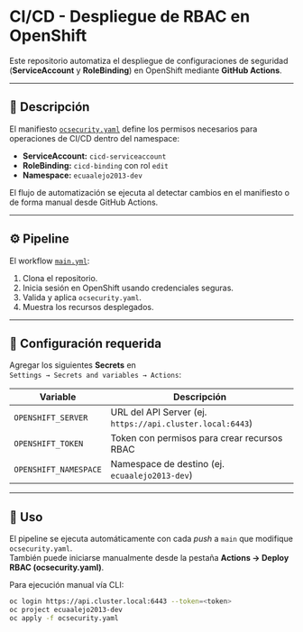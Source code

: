 # CI/CD - Despliegue de RBAC en OpenShift

Este repositorio automatiza el despliegue de configuraciones de seguridad (**ServiceAccount** y **RoleBinding**) en OpenShift mediante **GitHub Actions**.

---

## 📘 Descripción

El manifiesto [`ocsecurity.yaml`](./ocsecurity.yaml) define los permisos necesarios para operaciones de CI/CD dentro del namespace:

- **ServiceAccount:** `cicd-serviceaccount`  
- **RoleBinding:** `cicd-binding` con rol `edit`  
- **Namespace:** `ecuaalejo2013-dev`

El flujo de automatización se ejecuta al detectar cambios en el manifiesto o de forma manual desde GitHub Actions.

---

## ⚙️ Pipeline

El workflow [`main.yml`](.github/workflows/main.yml):

1. Clona el repositorio.  
2. Inicia sesión en OpenShift usando credenciales seguras.  
3. Valida y aplica `ocsecurity.yaml`.  
4. Muestra los recursos desplegados.

---

## 🔐 Configuración requerida

Agregar los siguientes **Secrets** en  
`Settings → Secrets and variables → Actions`:

| Variable | Descripción |
|-----------|--------------|
| `OPENSHIFT_SERVER` | URL del API Server (ej. `https://api.cluster.local:6443`) |
| `OPENSHIFT_TOKEN` | Token con permisos para crear recursos RBAC |
| `OPENSHIFT_NAMESPACE` | Namespace de destino (ej. `ecuaalejo2013-dev`) |

---

## 🧩 Uso

El pipeline se ejecuta automáticamente con cada *push* a `main` que modifique `ocsecurity.yaml`.  
También puede iniciarse manualmente desde la pestaña **Actions → Deploy RBAC (ocsecurity.yaml)**.

Para ejecución manual vía CLI:

```bash
oc login https://api.cluster.local:6443 --token=<token>
oc project ecuaalejo2013-dev
oc apply -f ocsecurity.yaml